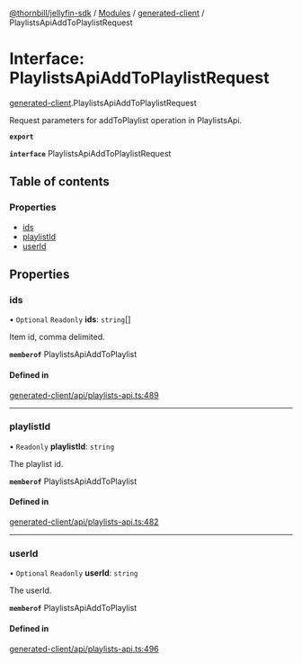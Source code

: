 [@thornbill/jellyfin-sdk](../README.md) / [Modules](../modules.md) / [generated-client](../modules/generated_client.md) / PlaylistsApiAddToPlaylistRequest

# Interface: PlaylistsApiAddToPlaylistRequest

[generated-client](../modules/generated_client.md).PlaylistsApiAddToPlaylistRequest

Request parameters for addToPlaylist operation in PlaylistsApi.

**`export`**

**`interface`** PlaylistsApiAddToPlaylistRequest

## Table of contents

### Properties

- [ids](generated_client.PlaylistsApiAddToPlaylistRequest.md#ids)
- [playlistId](generated_client.PlaylistsApiAddToPlaylistRequest.md#playlistid)
- [userId](generated_client.PlaylistsApiAddToPlaylistRequest.md#userid)

## Properties

### ids

• `Optional` `Readonly` **ids**: `string`[]

Item id, comma delimited.

**`memberof`** PlaylistsApiAddToPlaylist

#### Defined in

[generated-client/api/playlists-api.ts:489](https://github.com/thornbill/jellyfin-sdk-typescript/blob/b5d0506/src/generated-client/api/playlists-api.ts#L489)

___

### playlistId

• `Readonly` **playlistId**: `string`

The playlist id.

**`memberof`** PlaylistsApiAddToPlaylist

#### Defined in

[generated-client/api/playlists-api.ts:482](https://github.com/thornbill/jellyfin-sdk-typescript/blob/b5d0506/src/generated-client/api/playlists-api.ts#L482)

___

### userId

• `Optional` `Readonly` **userId**: `string`

The userId.

**`memberof`** PlaylistsApiAddToPlaylist

#### Defined in

[generated-client/api/playlists-api.ts:496](https://github.com/thornbill/jellyfin-sdk-typescript/blob/b5d0506/src/generated-client/api/playlists-api.ts#L496)
